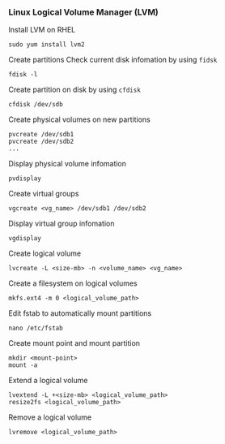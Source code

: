 ### Linux Logical Volume Manager (LVM)

Install LVM on RHEL
```
sudo yum install lvm2
```

Create partitions
Check current disk infomation by using `fidsk`
```
fdisk -l
```

Create partition on disk by using `cfdisk`
```
cfdisk /dev/sdb
```

Create physical volumes on new partitions
```
pvcreate /dev/sdb1
pvcreate /dev/sdb2
...
```

Display physical volume infomation
```
pvdisplay
```

Create virtual groups
```
vgcreate <vg_name> /dev/sdb1 /dev/sdb2
```

Display virtual group infomation
```
vgdisplay
```

Create logical volume
```
lvcreate -L <size-mb> -n <volume_name> <vg_name>
```

Create a filesystem on logical volumes
```
mkfs.ext4 -m 0 <logical_volume_path>
```

Edit fstab to automatically mount partitions
```
nano /etc/fstab
```

Create mount point and mount partition
```
mkdir <mount-point>
mount -a
```

Extend a logical volume
```
lvextend -L +<size-mb> <logical_volume_path>
resize2fs <logical_volume_path>
```

Remove a logical volume
```
lvremove <logical_volume_path>
```
